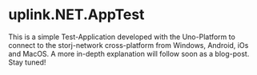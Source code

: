 # uplink.NET.AppTest
This is a simple Test-Application developed with the Uno-Platform to connect to the storj-network cross-platform from Windows, Android, iOs and MacOS. A more in-depth explanation will follow soon as a blog-post. Stay tuned!
